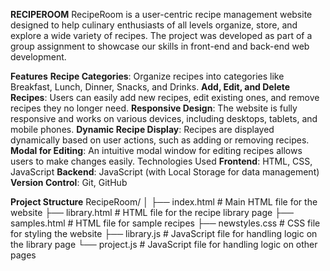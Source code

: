 **RECIPEROOM**
RecipeRoom is a user-centric recipe management website designed to help 
culinary enthusiasts of all levels organize, store, and explore a wide variety of recipes. 
The project was developed as part of a group assignment to showcase our skills in front-end 
and back-end web development.


**Features**
__Recipe Categories__: Organize recipes into categories like Breakfast, Lunch, Dinner, Snacks, and Drinks.
__Add, Edit, and Delete Recipes__: Users can easily add new recipes, edit existing ones, and remove recipes they no longer need.
__Responsive Design__: The website is fully responsive and works on various devices, including desktops, tablets, and mobile phones.
__Dynamic Recipe Display__: Recipes are displayed dynamically based on user actions, such as adding or removing recipes.
__Modal for Editing__: An intuitive modal window for editing recipes allows users to make changes easily.
Technologies Used
__Frontend__: HTML, CSS, JavaScript
__Backend__: JavaScript (with Local Storage for data management)
__Version Control__: Git, GitHub

**Project Structure**
RecipeRoom/
│
├── index.html          # Main HTML file for the website
├── library.html        # HTML file for the recipe library page
├── samples.html        # HTML file for sample recipes
├── newstyles.css       # CSS file for styling the website
├── library.js          # JavaScript file for handling logic on the library page
└── project.js          # JavaScript file for handling logic on other pages
